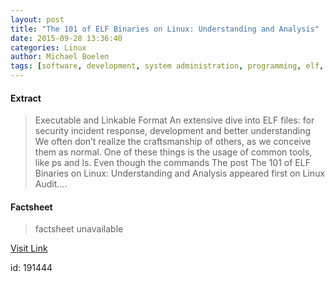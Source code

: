 ```yaml
---
layout: post
title: "The 101 of ELF Binaries on Linux: Understanding and Analysis"
date: 2015-09-28 13:36:40
categories: Linux
author: Michael Boelen
tags: [software, development, system administration, programming, elf, binary]
---
```



#### Extract
>Executable and Linkable Format An extensive dive into ELF files: for security incident response, development and better understanding We often don&#8217;t realize the craftsmanship of others, as we conceive them as normal. One of these things is the usage of common tools, like ps and ls. Even though the commands The post The 101 of ELF Binaries on Linux: Understanding and Analysis appeared first on Linux Audit....

#### Factsheet
>factsheet unavailable

[Visit Link](http://linux-audit.com/elf-binaries-on-linux-understanding-and-analysis/)

id:  191444
